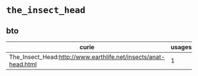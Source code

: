 # `the_insect_head`

## bto

| curie                                                           |   usages | nodes                                                     |
|-----------------------------------------------------------------|----------|-----------------------------------------------------------|
| The_Insect_Head:http://www.earthlife.net/insects/anat-head.html |        1 | [BTO:0004711](http://purl.obolibrary.org/obo/BTO_0004711) |

